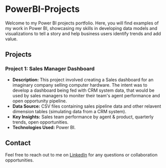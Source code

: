 # PowerBI-Projects

Welcome to my Power BI projects portfolio. Here, you will find examples of my work in Power BI, showcasing my skills in developing data models and visualizations to tell a story and help business users identify trends and add value.

## Projects

### Project 1: Sales Manager Dashboard
- **Description:** This project involved creating a Sales dashboard for an imaginary company selling computer hardware. The intent was to develop a dashboard being fed with CRM system data, that would be used by sales managers to moniter their team's agent performance and open opportunity pipeline.
- **Data Source:** CSV files containing sales pipeline data and other relavent dimension tables (simulating data from a CRM system).
- **Key Insights:** Sales team performance by agent & product, quarterly trends, open opportunities.
- **Technologies Used:** Power BI.



## Contact
Feel free to reach out to me on [LinkedIn](https://www.linkedin.com/in/wwoodworth/) for any questions or collaboration opportunities.

